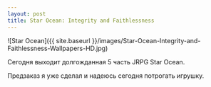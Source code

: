 ```yaml
---
layout: post
title: Star Ocean: Integrity and Faithlessness
---
```


![Star Ocean]({{ site.baseurl }}/images/Star-Ocean-Integrity-and-Faithlessness-Wallpapers-HD.jpg)

Сегодня выходит долгожданная 5 часть JRPG Star Ocean.

Предзаказ я уже сделал и надеюсь сегодня потрогать игрушку.
